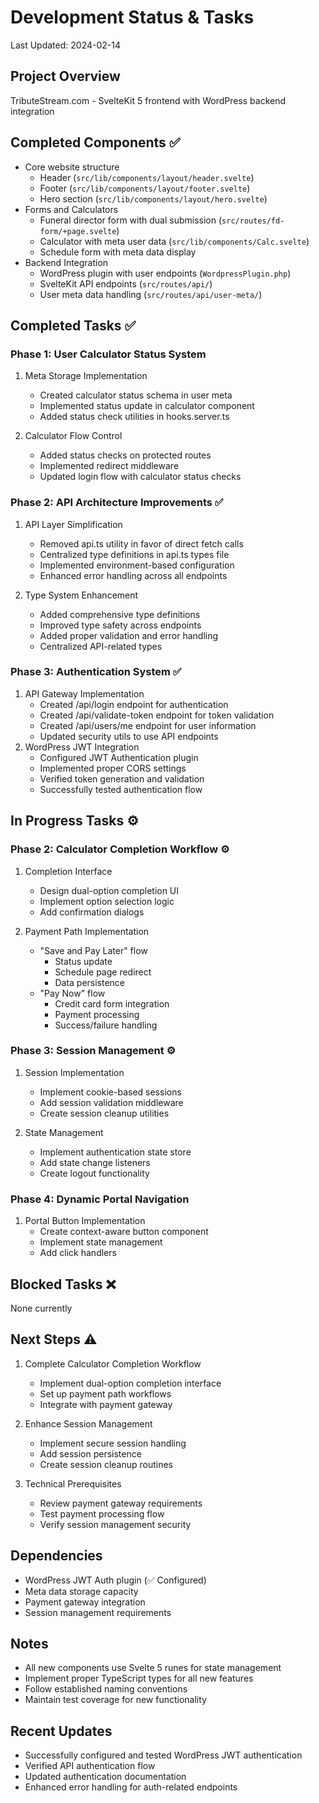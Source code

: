 # Development Status & Tasks
Last Updated: 2024-02-14

## Project Overview
TributeStream.com - SvelteKit 5 frontend with WordPress backend integration

## Completed Components ✅
- Core website structure
  - Header (`src/lib/components/layout/header.svelte`)
  - Footer (`src/lib/components/layout/footer.svelte`)
  - Hero section (`src/lib/components/layout/hero.svelte`)
- Forms and Calculators
  - Funeral director form with dual submission (`src/routes/fd-form/+page.svelte`)
  - Calculator with meta user data (`src/lib/components/Calc.svelte`)
  - Schedule form with meta data display
- Backend Integration
  - WordPress plugin with user endpoints (`WordpressPlugin.php`)
  - SvelteKit API endpoints (`src/routes/api/`)
  - User meta data handling (`src/routes/api/user-meta/`)

## Completed Tasks ✅
### Phase 1: User Calculator Status System
1. Meta Storage Implementation
   - Created calculator status schema in user meta
   - Implemented status update in calculator component
   - Added status check utilities in hooks.server.ts

2. Calculator Flow Control
   - Added status checks on protected routes
   - Implemented redirect middleware
   - Updated login flow with calculator status checks

### Phase 2: API Architecture Improvements ✅
1. API Layer Simplification
   - Removed api.ts utility in favor of direct fetch calls
   - Centralized type definitions in api.ts types file
   - Implemented environment-based configuration
   - Enhanced error handling across all endpoints

2. Type System Enhancement
   - Added comprehensive type definitions
   - Improved type safety across endpoints
   - Added proper validation and error handling
   - Centralized API-related types

### Phase 3: Authentication System ✅
1. API Gateway Implementation
   - Created /api/login endpoint for authentication
   - Created /api/validate-token endpoint for token validation
   - Created /api/users/me endpoint for user information
   - Updated security utils to use API endpoints
2. WordPress JWT Integration
   - Configured JWT Authentication plugin
   - Implemented proper CORS settings
   - Verified token generation and validation
   - Successfully tested authentication flow

## In Progress Tasks ⚙️

### Phase 2: Calculator Completion Workflow ⚙️
1. Completion Interface
   - Design dual-option completion UI
   - Implement option selection logic
   - Add confirmation dialogs

2. Payment Path Implementation
   - "Save and Pay Later" flow
     - Status update
     - Schedule page redirect
     - Data persistence
   - "Pay Now" flow
     - Credit card form integration
     - Payment processing
     - Success/failure handling

### Phase 3: Session Management ⚙️
1. Session Implementation
   - Implement cookie-based sessions
   - Add session validation middleware
   - Create session cleanup utilities

2. State Management
   - Implement authentication state store
   - Add state change listeners
   - Create logout functionality

### Phase 4: Dynamic Portal Navigation
1. Portal Button Implementation
   - Create context-aware button component
   - Implement state management
   - Add click handlers

## Blocked Tasks ❌
None currently

## Next Steps ⚠️
1. Complete Calculator Completion Workflow
   - Implement dual-option completion interface
   - Set up payment path workflows
   - Integrate with payment gateway

2. Enhance Session Management
   - Implement secure session handling
   - Add session persistence
   - Create session cleanup routines

3. Technical Prerequisites
   - Review payment gateway requirements
   - Test payment processing flow
   - Verify session management security

## Dependencies
- WordPress JWT Auth plugin (✅ Configured)
- Meta data storage capacity
- Payment gateway integration
- Session management requirements

## Notes
- All new components use Svelte 5 runes for state management
- Implement proper TypeScript types for all new features
- Follow established naming conventions
- Maintain test coverage for new functionality

## Recent Updates
- Successfully configured and tested WordPress JWT authentication
- Verified API authentication flow
- Updated authentication documentation
- Enhanced error handling for auth-related endpoints